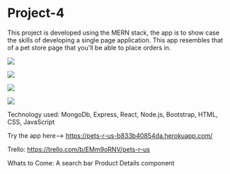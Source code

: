# Project-4

This project is developed using the MERN stack, the app is to show case the skills of developing a single page application. This app resembles that of a pet store page that you'll be able to place orders in.

![](<https://github.com/glopez0314/MERN-Infrastructure/blob/main/public/assets/Screenshot%25202023-09-05%2520at%25205.25.32%2520PM.png>)

![](<https://github.com/glopez0314/MERN-Infrastructure/blob/main/public/assets/Screenshot%25202023-09-05%2520at%25202.00.55%2520PM.png>)

![](<https://github.com/glopez0314/MERN-Infrastructure/blob/main/public/assets/Screenshot%25202023-09-05%2520at%25202.02.03%2520PM.png>)

![](<https://github.com/glopez0314/MERN-Infrastructure/blob/main/public/assets/Screenshot%25202023-09-05%2520at%25203.56.51%2520PM.png>)

Technology used: MongoDb, Express, React, Node.js, Bootstrap, HTML, CSS, JavaScript

Try the app here-->   https://pets-r-us-b833b40854da.herokuapp.com/

Trello: https://trello.com/b/EMm9oRNV/pets-r-us

Whats to Come:
    A search bar
    Product Details component



